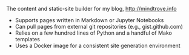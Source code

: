 The content and static-site builder for my blog, http://mindtrove.info

* Supports pages written in Markdown or Jupyter Notebooks
* Can pull pages from external git repositories (e.g., gist.github.com)
* Relies on a few hundred lines of Python and a handful of Mako templates
* Uses a Docker image for a consistent site generation environment 
